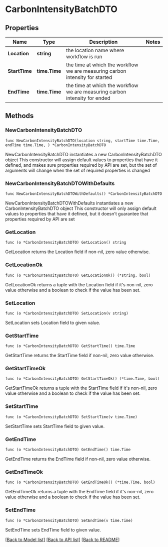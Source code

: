 # CarbonIntensityBatchDTO

## Properties

Name | Type | Description | Notes
------------ | ------------- | ------------- | -------------
**Location** | **string** | the location name where workflow is run | 
**StartTime** | **time.Time** | the time at which the workflow we are measuring carbon intensity for started | 
**EndTime** | **time.Time** | the time at which the workflow we are measuring carbon intensity for ended | 

## Methods

### NewCarbonIntensityBatchDTO

`func NewCarbonIntensityBatchDTO(location string, startTime time.Time, endTime time.Time, ) *CarbonIntensityBatchDTO`

NewCarbonIntensityBatchDTO instantiates a new CarbonIntensityBatchDTO object
This constructor will assign default values to properties that have it defined,
and makes sure properties required by API are set, but the set of arguments
will change when the set of required properties is changed

### NewCarbonIntensityBatchDTOWithDefaults

`func NewCarbonIntensityBatchDTOWithDefaults() *CarbonIntensityBatchDTO`

NewCarbonIntensityBatchDTOWithDefaults instantiates a new CarbonIntensityBatchDTO object
This constructor will only assign default values to properties that have it defined,
but it doesn't guarantee that properties required by API are set

### GetLocation

`func (o *CarbonIntensityBatchDTO) GetLocation() string`

GetLocation returns the Location field if non-nil, zero value otherwise.

### GetLocationOk

`func (o *CarbonIntensityBatchDTO) GetLocationOk() (*string, bool)`

GetLocationOk returns a tuple with the Location field if it's non-nil, zero value otherwise
and a boolean to check if the value has been set.

### SetLocation

`func (o *CarbonIntensityBatchDTO) SetLocation(v string)`

SetLocation sets Location field to given value.


### GetStartTime

`func (o *CarbonIntensityBatchDTO) GetStartTime() time.Time`

GetStartTime returns the StartTime field if non-nil, zero value otherwise.

### GetStartTimeOk

`func (o *CarbonIntensityBatchDTO) GetStartTimeOk() (*time.Time, bool)`

GetStartTimeOk returns a tuple with the StartTime field if it's non-nil, zero value otherwise
and a boolean to check if the value has been set.

### SetStartTime

`func (o *CarbonIntensityBatchDTO) SetStartTime(v time.Time)`

SetStartTime sets StartTime field to given value.


### GetEndTime

`func (o *CarbonIntensityBatchDTO) GetEndTime() time.Time`

GetEndTime returns the EndTime field if non-nil, zero value otherwise.

### GetEndTimeOk

`func (o *CarbonIntensityBatchDTO) GetEndTimeOk() (*time.Time, bool)`

GetEndTimeOk returns a tuple with the EndTime field if it's non-nil, zero value otherwise
and a boolean to check if the value has been set.

### SetEndTime

`func (o *CarbonIntensityBatchDTO) SetEndTime(v time.Time)`

SetEndTime sets EndTime field to given value.



[[Back to Model list]](../README.md#documentation-for-models) [[Back to API list]](../README.md#documentation-for-api-endpoints) [[Back to README]](../README.md)


